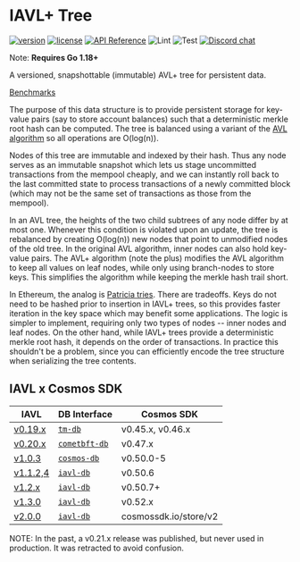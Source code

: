 # IAVL+ Tree

[![version](https://img.shields.io/github/tag/cosmos/iavl.svg)](https://github.com/cosmos/iavl/releases/latest)
[![license](https://img.shields.io/github/license/cosmos/iavl.svg)](https://github.com/cosmos/iavl/blob/master/LICENSE)
[![API Reference](https://camo.githubusercontent.com/915b7be44ada53c290eb157634330494ebe3e30a/68747470733a2f2f676f646f632e6f72672f6769746875622e636f6d2f676f6c616e672f6764646f3f7374617475732e737667)](https://pkg.go.dev/github.com/cosmos/iavl)
![Lint](https://github.com/cosmos/iavl/workflows/Lint/badge.svg?branch=master)
![Test](https://github.com/cosmos/iavl/workflows/Test/badge.svg?branch=master)
[![Discord chat](https://img.shields.io/discord/669268347736686612.svg)](https://discord.gg/cosmosnetwork)

Note: **Requires Go 1.18+**

A versioned, snapshottable (immutable) AVL+ tree for persistent data.

[Benchmarks](https://dashboard.bencher.orijtech.com/graphs?repo=https%3A%2F%2Fgithub.com%2Fcosmos%2Fiavl.git)

The purpose of this data structure is to provide persistent storage for key-value pairs (say to store account balances) such that a deterministic merkle root hash can be computed. The tree is balanced using a variant of the [AVL algorithm](http://en.wikipedia.org/wiki/AVL_tree) so all operations are O(log(n)).

Nodes of this tree are immutable and indexed by their hash. Thus any node serves as an immutable snapshot which lets us stage uncommitted transactions from the mempool cheaply, and we can instantly roll back to the last committed state to process transactions of a newly committed block (which may not be the same set of transactions as those from the mempool).

In an AVL tree, the heights of the two child subtrees of any node differ by at most one. Whenever this condition is violated upon an update, the tree is rebalanced by creating O(log(n)) new nodes that point to unmodified nodes of the old tree. In the original AVL algorithm, inner nodes can also hold key-value pairs. The AVL+ algorithm (note the plus) modifies the AVL algorithm to keep all values on leaf nodes, while only using branch-nodes to store keys. This simplifies the algorithm while keeping the merkle hash trail short.

In Ethereum, the analog is [Patricia tries](http://en.wikipedia.org/wiki/Radix_tree). There are tradeoffs. Keys do not need to be hashed prior to insertion in IAVL+ trees, so this provides faster iteration in the key space which may benefit some applications. The logic is simpler to implement, requiring only two types of nodes -- inner nodes and leaf nodes. On the other hand, while IAVL+ trees provide a deterministic merkle root hash, it depends on the order of transactions. In practice this shouldn't be a problem, since you can efficiently encode the tree structure when serializing the tree contents.

## IAVL x Cosmos SDK

| IAVL                                                           | DB Interface                                             | Cosmos SDK       |
|----------------------------------------------------------------|----------------------------------------------------------|------------------|
| [v0.19.x](https://github.com/cosmos/iavl/tree/release/v0.19.x) | [`tm-db`](https://github.com/tendermint/tm-db)           | v0.45.x, v0.46.x |
| [v0.20.x](https://github.com/cosmos/iavl/tree/release/v0.20.x) | [`cometbft-db`](https://github.com/cometbft/cometbft-db) | v0.47.x          |
| [v1.0.3](https://github.com/cosmos/iavl/tree/release/v1.x.x)   | [`cosmos-db`](https://github.com/cosmos/cosmos-db)       | v0.50.0-5        |
| [v1.1.2,4](https://github.com/cosmos/iavl/tree/release/v1.x.x) | [`iavl-db`](https://github.com/cosmos/iavl)              | v0.50.6          |
| [v1.2.x](https://github.com/cosmos/iavl/tree/release/v1.2.x)   | [`iavl-db`](https://github.com/cosmos/iavl)              | v0.50.7+         |
| [v1.3.0](https://github.com/cosmos/iavl/tree/release/v1.3.x)   | [`iavl-db`](https://github.com/cosmos/iavl)              | v0.52.x          |
| [v2.0.0](https://github.com/cosmos/iavl/tree/master/v2)   | [`iavl-db`](https://github.com/cosmos/iavl)              | cosmossdk.io/store/v2 |

NOTE: In the past, a v0.21.x release was published, but never used in production. It was retracted to avoid confusion.
